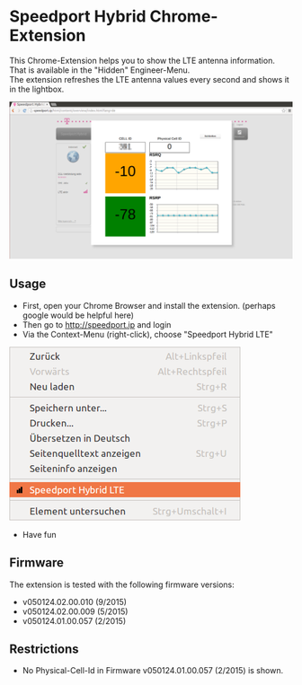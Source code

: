 # Speedport Hybrid Chrome-Extension

This Chrome-Extension helps you to show the LTE antenna information. That is
available in the "Hidden" Engineer-Menu.  
The extension refreshes the LTE antenna values every second and shows it in the lightbox.

![The Speedport Hybrid - Chrome Extension.](assets/Chrome-Extension.png)

## Usage
 * First, open your Chrome Browser and install the extension. (perhaps google would be helpful here)
 * Then go to http://speedport.ip and login
 * Via the Context-Menu (right-click), choose "Speedport Hybrid LTE"
 
 ![Speedport Hybrid LTE - Context-Menu.](assets/Context-Menu.png)
 
 * Have fun

## Firmware
The extension is tested with the following firmware versions:

 * v050124.02.00.010 (9/2015)
 * v050124.02.00.009 (5/2015)
 * v050124.01.00.057 (2/2015)
 
## Restrictions
 * No Physical-Cell-Id in Firmware v050124.01.00.057 (2/2015) is shown.
